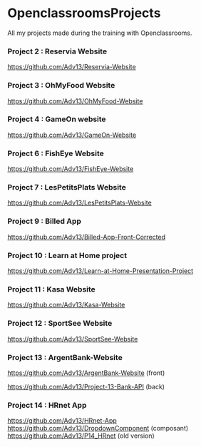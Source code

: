 # OpenclassroomsProjects
All my projects made during the training with Openclassrooms.


### Project 2 : Reservia Website
https://github.com/Adv13/Reservia-Website

### Project 3 : OhMyFood Website
https://github.com/Adv13/OhMyFood-Website

### Project 4 : GameOn website
https://github.com/Adv13/GameOn-Website

### Project 6 : FishEye Website
https://github.com/Adv13/FishEye-Website

### Project 7 : LesPetitsPlats Website
https://github.com/Adv13/LesPetitsPlats-Website

### Project 9 : Billed App
https://github.com/Adv13/Billed-App-Front-Corrected

### Project 10 : Learn at Home project
https://github.com/Adv13/Learn-at-Home-Presentation-Project

### Project 11 : Kasa Website
https://github.com/Adv13/Kasa-Website

### Project 12 : SportSee Website
https://github.com/Adv13/SportSee-Website

### Project 13 : ArgentBank-Website
https://github.com/Adv13/ArgentBank-Website (front)

https://github.com/Adv13/Project-13-Bank-API (back)

### Project 14 : HRnet App
https://github.com/Adv13/HRnet-App
https://github.com/Adv13/DropdownComponent (composant)
https://github.com/Adv13/P14_HRnet (old version)

